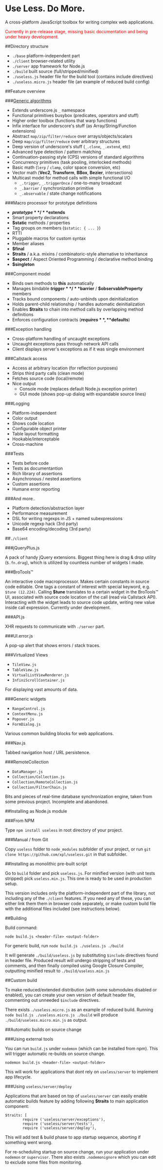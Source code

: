 # Use Less. Do More.

A cross-platform JavaScript toolbox for writing complex web applications. 

<span style="color: red;">Currently in pre-release stage, missing basic documentation and being under heavy development.</span>

##Directory structure

* `./base` platform-independent part
* `./client` browser-related utility
* `./server` app framework for Node.js
* `./build` built source (full/stripped/minified)
* `./useless.js` header file for the build tool (contains include directives)
* `./useless.micro.js` header file (an example of reduced build config)

##Feature overview

###[Generic algorithms](./base/tier0/README.md)

* Extends underscore.js `_` namespace
* Functional primitives busybox (predicates, operators and stuff)
* Higher order toolbox (functions that warp functions)
* Infix interface for underscore's stuff (as Array/String/Function extensions)
* Abstract `map/zip/filter/reduce` over arrays/objects/scalars
* Deep `map/zip/filter/reduce` over arbitrary structures
* Deep version of underscore's stuff (`_.clone`, `_.extend`, etc)
* Advanced type detection / pattern matching
* Continuation-passing style (CPS) versions of standard algorithms
* Concurrency primitives (task pooling, interlocked methods)
* Basic math (`lerp` / `clamp`, color space conversion, etc)
* Vector math (**Vec2**, **Transform**, **BBox**, **Bezier**, intersections)
* Multicast model for method calls with simple functional I/O
    - `_.trigger`, `_.triggerOnce` / one-to-many broadcast
    - `_.barrier` / synchronization primitive
    - `_.observable` / state change notifications

###Macro processor for prototype definitions

- **$prototype** / **$extends**
- Smart property declarations
- **$static** methods / properties
- Tag groups on members (`$static: { ... }`)
- RTTI
- Pluggable macros for custom syntax
- Member aliases
- **$final**
- **$traits** / a.k.a. mixins / combinatoric-style alternative to inheritance
- **$aspect** / Aspect Oriented Programming / declarative method binding
- **$singleton**

###Component model

- Binds own methods to **this** automatically
- Manages bindable **$trigger** / **$barrier** / **$observableProperty** members
- Tracks bound components / auto-unbinds upon deinitialization
- Holds parent-child relationship / handles automatic deinitialization
- Enables **$traits** to chain into method calls by overlapping method definitions
- Enforces configuration contracts (**$requires**, **$defaults**)

###Exception handling

- Cross-platform handling of uncaught exceptions
- Uncaught exceptions pass through network API calls
- Client displays server's exceptions as if it was single environment

###Callstack access

- Access at arbitrary location (for reflection purposes)
- Strips third party calls (clean mode)
- Fetches source code (local/remote)
- Nice output
    - Console mode (replaces default Node.js exception printer)
    - GUI mode (shows pop-up dialog with expandable source lines)

###Logging

+ Platform-independent
+ Color output
+ Shows code location
+ Configurable object printer
+ Table layout formatting
+ Hookable/interceptable
+ Cross-machine

###Tests

* Tests before code
* Tests as documentantion
* Rich library of assertions
* Asynchronous / nested assertions
* Custom assertions
* Humane error reporting

###And more..

- Platform detection/abstraction layer
- Performance measurement
- DSL for writing regexps in JS + named subexpressions
- Unicode regexp hack (3rd party)
- Base64 encoding/decoding (3rd party)

##`./client`

###jQueryPlus.js

A pack of handy jQuery extensions. Biggest thing here is drag & drop utility (`$.fn.drag`), which is utilized by countless number of widgets I made.

###BroTools™

An interactive code macroprocessor. Makes certain constants in source code editable. One tags a constant of interest with special keyword, e.g. `$tune (12.224)`. Calling **$tune** translates to a certain widget in the BroTools™ UI, associated with source code location of the call (read via Callstack API). Interacting with the widget leads to source code update, writing new value inside call expression. Currently under development.

###API.js

XHR requests to communicate with `./server` part.

###UI.error.js

A pop-up alert that shows errors / stack traces.

###Virtualized Views

- `TileView.js`
- `TableView.js`
- `VirtualListViewRenderer.js`
- `InfiniScrollContainer.js`

For displaying vast amounts of data.

###Generic widgets

- `RangeControl.js`
- `ContextMenu.js`
- `Popover.js`
- `FormDialog.js`

Various common building blocks for web applications.

###Nav.js

Tabbed navigation host / URL persistence.

###RemoteCollection

- `DataManager.js`
- `Collection/Collection.js`
- `Collection/RemoteCollection.js`
- `Collection/FilterChain.js`

Bits and pieces of real-time database synchronization engine, taken from some previous project. Incomplete and abandoned.

##Installing as Node.js module

###From NPM

Type `npm install useless` in root directory of your project.

###Manual / from Git

Copy `useless` folder to `node_modules` subfolder of your project, or run `git clone https://github.com/xpl/useless.git` in that subfolder.

##Installing as monolithic pre-built script

Go to `build` folder and pick `useless.js`. For minified version (with unit tests stripped) pick `useless.min.js`. This one is ready to be used in production setup.

This version includes only the platform-independent part of the library, not including any of the `./client` features. If you need any of these, you can either link them them in browser code separately, or make custom build file with the additional files included (see instructions below).

##Building

Build command:

`node build.js <header-file> <output-folder>`

For generic build, run `node build.js ./useless.js ./build`

It will generate `./build/useless.js` by substituting `$include` directives found in header file. Produced result will undergo stripping of tests and comments, and then finally compiled using Google Closure Compiler, outputting minified result to `./build/useless.min.js`

##Custom build

To make reduced/extended distribution (with some submodules disabled or enabled), you can create your own version of default header file, commenting out unneeded `$include` directives.

There exists `./useless.micro.js` as an example of reduced build. Running `node build.js ./useless.micro.js ./build` will produce `./build/useless.micro.min.js` as output.

##Automatic builds on source change

###Using external tools

You can run `build.js` under `nodemon` (which can be installed from npm). This will trigger automatic re-builds on source change.

`nodemon build.js <header-file> <output-folder>`

This will work for applications that dont rely on `useless/server` to implement app lifecycle.

###Using `useless/server/deploy`

Applications that are based on top of `useless/server` can easily enable automatic builds feature by adding following **$traits** to main application component:

```
$traits: [        
        require ('useless/server/exceptions'),
        require ('useless/server/tests'),
        require ('useless/server/deploy'),
```

This will add test & build phase to app startup sequence, aborting if something went wrong.

For re-scheduling startup on source change, run your application under `nodemon` or `supervisor`. There also exists `.nodemonignore` which you can edit to exclude some files from monitoring.

